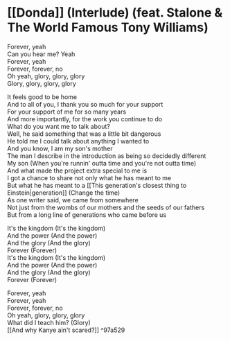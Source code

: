 # [[Donda]] (Interlude) (feat. Stalone & The World Famous Tony Williams)

Forever, yeah  
Can you hear me? Yeah  
Forever, yeah  
Forever, forever, no  
Oh yeah, glory, glory, glory  
Glory, glory, glory, glory  

It feels good to be home  
And to all of you, I thank you so much for your support  
For your support of me for so many years  
And more importantly, for the work you continue to do  
What do you want me to talk about?  
Well, he said something that was a little bit dangerous  
He told me I could talk about anything I wanted to  
And you know, I am my son's mother  
The man I describe in the introduction as being so decidedly different  
My son (When you're runnin' outta time and you're not outta time)  
And what made the project extra special to me is  
I got a chance to share not only what he has meant to me  
But what he has meant to a [[This generation's closest thing to Einstein|generation]] (Change the time)  
As one writer said, we came from somewhere  
Not just from the wombs of our mothers and the seeds of our fathers  
But from a long line of generations who came before us  

It's the kingdom (It's the kingdom)  
And the power (And the power)  
And the glory (And the glory)  
Forever (Forever)  
It's the kingdom (It's the kingdom)  
And the power (And the power)  
And the glory (And the glory)  
Forever (Forever)  

Forever, yeah  
Forever, yeah  
Forever, forever, no  
Oh yeah, glory, glory, glory  
What did I teach him? (Glory)  
[[And why Kanye ain't scared?]] ^97a529
